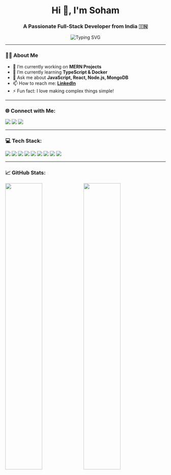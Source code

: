 <h1 align="center">Hi 👋, I'm Soham</h1>
<h3 align="center">A Passionate Full-Stack Developer from India 🇮🇳</h3>

<p align="center">
  <img src="https://readme-typing-svg.herokuapp.com?font=Fira+Code&duration=3000&pause=1000&color=F70000&center=true&vCenter=true&multiline=true&width=600&height=100&lines=Full+Stack+Developer;MERN+Stack+Builder;Open+Source+Contributor;Always+Learning+%F0%9F%93%9A" alt="Typing SVG" />
</p>

---

### 🧑‍💻 About Me

- 🔭 I’m currently working on **MERN Projects**
- 🌱 I’m currently learning **TypeScript & Docker**
- 💬 Ask me about **JavaScript, React, Node.js, MongoDB**
- 📫 How to reach me: [**LinkedIn**](https://www.linkedin.com/in/soham-chowdhury-429540320/)
- ⚡ Fun fact: I love making complex things simple!

---

### 🌐 Connect with Me:
<p align="left">
<a href="https://www.instagram.com/the.man.of_steel?igsh=czFoemhoYzJidGxy" target="blank"><img src="https://img.shields.io/badge/Instagram-E4405F?style=for-the-badge&logo=instagram&logoColor=white"/></a>
<a href="https://www.linkedin.com/in/soham-chowdhury-429540320/" target="blank"><img src="https://img.shields.io/badge/LinkedIn-0077B5?style=for-the-badge&logo=linkedin&logoColor=white"/></a>
<a href="chowdhury10soham@gmail.com"><img src="https://img.shields.io/badge/Gmail-D14836?style=for-the-badge&logo=gmail&logoColor=white"/></a>
</p>

---

### 💻 Tech Stack:
<p align="left">
  <img src="https://img.shields.io/badge/HTML5-E34F26?style=for-the-badge&logo=html5&logoColor=white"/>
  <img src="https://img.shields.io/badge/CSS3-1572B6?style=for-the-badge&logo=css3&logoColor=white"/>
  <img src="https://img.shields.io/badge/JavaScript-F7DF1E?style=for-the-badge&logo=javascript&logoColor=black"/>
  <img src="https://img.shields.io/badge/React-20232A?style=for-the-badge&logo=react&logoColor=61DAFB"/>
  <img src="https://img.shields.io/badge/Node.js-339933?style=for-the-badge&logo=nodedotjs&logoColor=white"/>
  <img src="https://img.shields.io/badge/Express.js-404D59?style=for-the-badge"/>
  <img src="https://img.shields.io/badge/MongoDB-4EA94B?style=for-the-badge&logo=mongodb&logoColor=white"/>
  <img src="https://img.shields.io/badge/Firebase-ffca28?style=for-the-badge&logo=firebase&logoColor=black"/>
  <img src="https://img.shields.io/badge/Git-F05032?style=for-the-badge&logo=git&logoColor=white"/>
</p>

---

### 📈 GitHub Stats:

<p align="left">
  <img src="https://github-readme-stats.vercel.app/api?username=Soham3000&show_icons=true&theme=tokyonight" width="48%" />
  <img src="https://github-readme-stats.vercel.app/api/top-langs/?username=Soham3000&layout=compact&theme=tokyonight" width="48%" />
</p>
